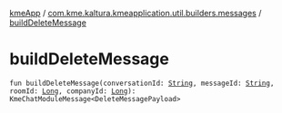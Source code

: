 [kmeApp](../index.md) / [com.kme.kaltura.kmeapplication.util.builders.messages](index.md) / [buildDeleteMessage](./build-delete-message.md)

# buildDeleteMessage

`fun buildDeleteMessage(conversationId: `[`String`](https://kotlinlang.org/api/latest/jvm/stdlib/kotlin/-string/index.html)`, messageId: `[`String`](https://kotlinlang.org/api/latest/jvm/stdlib/kotlin/-string/index.html)`, roomId: `[`Long`](https://kotlinlang.org/api/latest/jvm/stdlib/kotlin/-long/index.html)`, companyId: `[`Long`](https://kotlinlang.org/api/latest/jvm/stdlib/kotlin/-long/index.html)`): KmeChatModuleMessage<DeleteMessagePayload>`